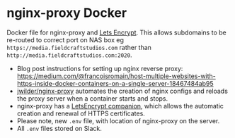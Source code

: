 # nginx-proxy Docker

Docker file for nginx-proxy and [Lets Encrypt](https://letsencrypt.org). This allows subdomains to be re-routed to correct port on NAS box eg `https://media.fieldcraftstudios.com` rather than `http://media.fieldcraftstudios.com:2020`.

* Blog post instructions for setting up nginx reverse proxy:  
<https://medium.com/@francoisromain/host-multiple-websites-with-https-inside-docker-containers-on-a-single-server-18467484ab95>
* [jwilder/nginx-proxy](https://github.com/jwilder/nginx-proxy) automates the creation of nginx configs and reloads the proxy server when a container starts and stops.
* nginx-proxy has a [LetsEncrypt companion](https://github.com/JrCs/docker-letsencrypt-nginx-proxy-companion), which allows the automatic creation and renewal of HTTPS certificates.
* Please note, new `.env` file, with location of nginx-proxy on the server.
* All `.env` files stored on Slack.
